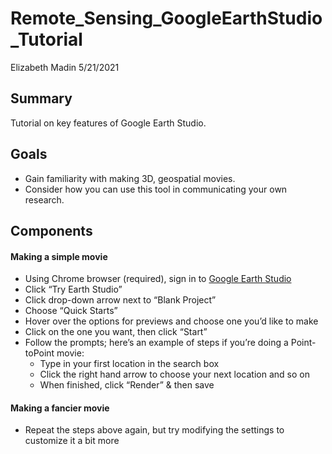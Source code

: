 Remote\_Sensing\_GoogleEarthStudio\_Tutorial
================
Elizabeth Madin
5/21/2021

## Summary

Tutorial on key features of Google Earth Studio.

## Goals

  - Gain familiarity with making 3D, geospatial movies.
  - Consider how you can use this tool in communicating your own
    research.

## Components

#### Making a simple movie

  - Using Chrome browser (required), sign in to [Google Earth
    Studio](https://www.google.com/earth/studio/)
  - Click “Try Earth Studio”
  - Click drop-down arrow next to “Blank Project”
  - Choose “Quick Starts”
  - Hover over the options for previews and choose one you’d like to
    make
  - Click on the one you want, then click “Start”
  - Follow the prompts; here’s an example of steps if you’re doing a
    Point-toPoint movie:
      - Type in your first location in the search box
      - Click the right hand arrow to choose your next location and so
        on
      - When finished, click “Render” & then save

#### Making a fancier movie

  - Repeat the steps above again, but try modifying the settings to
    customize it a bit more

